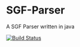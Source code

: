 # SGF-Parser
A SGF Parser written in java


[![Build Status](https://travis-ci.org/literadix/SGF-Parser.svg?branch=master)](https://travis-ci.org/literadix/SGF-Parser)
